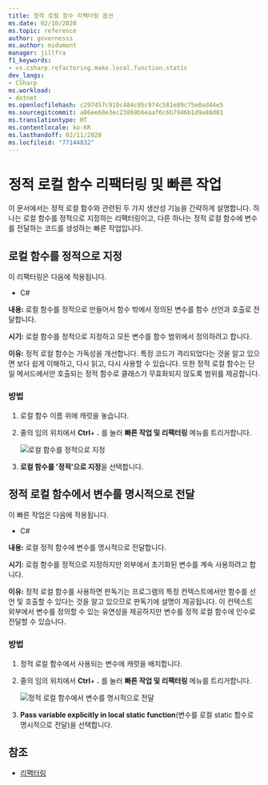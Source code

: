 ```yaml
---
title: 정적 로컬 함수 리팩터링 옵션
ms.date: 02/10/2020
ms.topic: reference
author: governesss
ms.author: midumont
manager: jillfra
f1_keywords:
- vs.csharp.refactoring.make.local.function.static
dev_langs:
- CSharp
ms.workload:
- dotnet
ms.openlocfilehash: c297457c910c484c05c974c581e89c75e0ad44e5
ms.sourcegitcommit: a86ee68e3ec23869b6eaaf6c6b7946b1d9a88d01
ms.translationtype: HT
ms.contentlocale: ko-KR
ms.lasthandoff: 02/11/2020
ms.locfileid: "77144832"
---
```

# <a name="static-local-function-refactorings-and-quick-actions"></a>정적 로컬 함수 리팩터링 및 빠른 작업

이 문서에서는 정적 로컬 함수와 관련된 두 가지 생산성 기능을 간략하게 설명합니다. 하나는 로컬 함수를 정적으로 지정하는 리팩터링이고, 다른 하나는 정적 로컬 함수에 변수를 전달하는 코드를 생성하는 빠른 작업입니다.

## <a name="make-local-function-static"></a>로컬 함수를 정적으로 지정

이 리팩터링은 다음에 적용됩니다.

- C#

**내용:** 로컬 함수를 정적으로 만들어서 함수 밖에서 정의된 변수를 함수 선언과 호출로 전달합니다.

**시기:** 로컬 함수를 정적으로 지정하고 모든 변수를 함수 범위에서 정의하려고 합니다.

**이유:** 정적 로컬 함수는 가독성을 개선합니다. 특정 코드가 격리되었다는 것을 알고 있으면 보다 쉽게 이해하고, 다시 읽고, 다시 사용할 수 있습니다. 또한 정적 로컬 함수는 단일 메서드에서만 호출되는 정적 함수로 클래스가 무효화되지 않도록 범위를 제공합니다.

### <a name="how-to"></a>방법

1. 로컬 함수 이름 위에 캐럿을 놓습니다.

2. 줄의 임의 위치에서 **Ctrl**+ **.** 를 눌러 **빠른 작업 및 리팩터링** 메뉴를 트리거합니다.

   ![로컬 함수를 정적으로 지정](media/make-local-function-static.png)

3. **로컬 함수를 '정적'으로 지정**을 선택합니다.

## <a name="pass-variable-explicitly-in-a-static-local-function"></a>정적 로컬 함수에서 변수를 명시적으로 전달

이 빠른 작업은 다음에 적용됩니다.

- C#

**내용:** 로컬 정적 함수에 변수를 명시적으로 전달합니다.

**시기:** 로컬 함수를 정적으로 지정하지만 외부에서 초기화된 변수를 계속 사용하려고 합니다.

**이유:** 정적 로컬 함수를 사용하면 판독기는 프로그램의 특정 컨텍스트에서만 함수를 선언 및 호출할 수 있다는 것을 알고 있으므로 판독기에 설명이 제공됩니다. 이 컨텍스트 외부에서 변수를 정의할 수 있는 유연성을 제공하지만 변수를 정적 로컬 함수에 인수로 전달할 수 있습니다.

### <a name="how-to"></a>방법

1. 정적 로컬 함수에서 사용되는 변수에 캐럿을 배치합니다.

2. 줄의 임의 위치에서 **Ctrl**+ **.** 를 눌러 **빠른 작업 및 리팩터링** 메뉴를 트리거합니다.

   ![정적 로컬 함수에서 변수를 명시적으로 전달](media/pass-variable-explicitly-static-local-function.png)

3. **Pass variable explicitly in local static function**(변수를 로컬 static 함수로 명시적으로 전달)을 선택합니다.

## <a name="see-also"></a>참조

- [리팩터링](../refactoring-in-visual-studio.md)